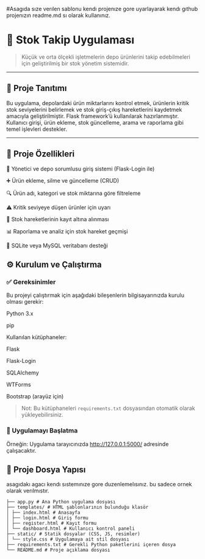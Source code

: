 #Asagıda sıze verılen sablonu kendı projenıze gore uyarlayarak kendı gıthub projenızın readme.md sı olarak kullanınız.


# 📌 Stok Takip Uygulaması

> Küçük ve orta ölçekli işletmelerin depo ürünlerini takip edebilmeleri için geliştirilmiş bir stok yönetim sistemidir.
---

## 🧾 Proje Tanıtımı

Bu uygulama, depolardaki ürün miktarlarını kontrol etmek, ürünlerin kritik stok seviyelerini belirlemek ve stok giriş-çıkış hareketlerini kaydetmek amacıyla geliştirilmiştir. Flask framework’ü kullanılarak hazırlanmıştır. Kullanıcı girişi, ürün ekleme, stok güncelleme, arama ve raporlama gibi temel işlevleri destekler.

---

## 🚀 Proje Özellikleri

🔐 Yönetici ve depo sorumlusu giriş sistemi (Flask-Login ile)

➕ Ürün ekleme, silme ve güncelleme (CRUD)

🔍 Ürün adı, kategori ve stok miktarına göre filtreleme

⚠️ Kritik seviyeye düşen ürünler için uyarı

🧾 Stok hareketlerinin kayıt altına alınması

📊 Raporlama ve analiz için stok hareket geçmişi

💾 SQLite veya MySQL veritabanı desteği


## ⚙️ Kurulum ve Çalıştırma

### ✅ Gereksinimler

Bu projeyi çalıştırmak için aşağıdaki bileşenlerin bilgisayarınızda kurulu olması gerekir:

Python 3.x

pip

Kullanılan kütüphaneler:

Flask

Flask-Login

SQLAlchemy

WTForms

Bootstrap (arayüz için)

> Not: Bu kütüphaneleri `requirements.txt` dosyasından otomatik olarak yükleyebilirsiniz.

### 🚀 Uygulamayı Başlatma
Örneğin: 
Uygulama tarayıcınızda http://127.0.0.1:5000/ adresinde çalışacaktır.


## 📂 Proje Dosya Yapısı
asagıdakı agacı kendı sıstemınıze gore duzenlemelısınız. bu sadece ornek olarak verılmıstır.
```
├── app.py # Ana Python uygulama dosyası
├── templates/ # HTML şablonlarının bulunduğu klasör
│ ├── index.html # Anasayfa
│ ├── login.html # Giriş formu
│ ├── register.html # Kayıt formu
│ └── dashboard.html # Kullanıcı kontrol paneli
├── static/ # Statik dosyalar (CSS, JS, resimler)
│ └── style.css # Uygulamaya ait stil dosyası
├── requirements.txt # Gerekli Python paketlerini içeren dosya
└── README.md # Proje açıklama dosyası
```















